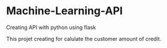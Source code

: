 # Machine-Learning-API
Creating API with python using flask


This projet creating for calulate the customer amount of credit. 
